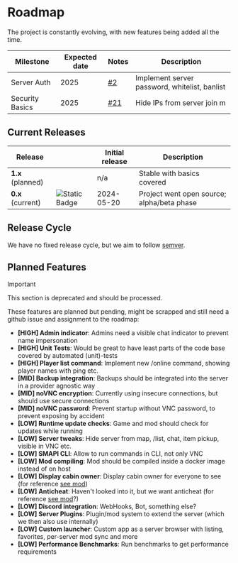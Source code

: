 # Roadmap
The project is constantly evolving, with new features being added all the time.

Milestone           | Expected date | Notes                                                                      | Description
--------------------|---------------|----------------------------------------------------------------------------|-----------------------
Server Auth         | 2025          | [#2](https://github.com/stardew-valley-dedicated-server/server/issues/2)   | Implement server password, whitelist, banlist
Security Basics     | 2025          | [#21](https://github.com/stardew-valley-dedicated-server/server/issues/21) | Hide IPs from server join m

## Current Releases
Release           |                                                                   | Initial release | Description
------------------|-------------------------------------------------------------------|-----------------|-------
**1.x** (planned) |                                                                   | n/a             | Stable with basics covered
**0.x** (current) | ![Static Badge](https://img.shields.io/badge/0.0.2--alpha-34D058) | 2024-05-20      | Project went open source; alpha/beta phase

## Release Cycle
We have no fixed release cycle, but we aim to follow [semver](https://semver.org/).

## Planned Features
> [!IMPORTANT]
> This section is deprecated and should be processed.

These features are planned but pending, might be scrapped and still need a github issue and assignment to the roadmap:

- **[HIGH] Admin indicator**: Admins need a visible chat indicator to prevent name impersonation
- **[HIGH] Unit Tests**: Would be great to have least parts of the code base covered by automated (unit)-tests
- **[HIGH] Player list command**: Implement new /online command, showing player names with ping etc.
- **[MID] Backup integration**: Backups should be integrated into the server in a provider agnostic way
- **[MID] noVNC encryption**: Currently using insecure connections, but should use secure connections
- **[MID] noVNC password**: Prevent startup without VNC password, to prevent exposing by accident
- **[LOW] Runtime update checks**: Game and mod should check for updates while running
- **[LOW] Server tweaks**: Hide server from map, /list, chat, item pickup, visible in VNC etc.
- **[LOW] SMAPI CLI**: Allow to run commands in CLI, not only VNC
- **[LOW] Mod compiling**: Mod should be compiled inside a docker image instead of on host
- **[LOW] Display cabin owner**: Display cabin owner for everyone to see (for reference [see mod](https://www.nexusmods.com/stardewvalley/mods/3036))
- **[LOW] Anticheat**: Haven't looked into it, but we want anticheat (for reference [see mod](https://github.com/funny-snek/anticheat-and-servercode)?)
- **[LOW] Discord integration**: WebHooks, Bot, something else?
- **[LOW] Server Plugins**: Plugin/mod system to extend the server (which we then also use internally)
- **[LOW] Custom launcher**: Custom app as a server browser with listing, favorites, per-server mod sync and more
- **[LOW] Performance Benchmarks**: Run benchmarks to get performance requirements
